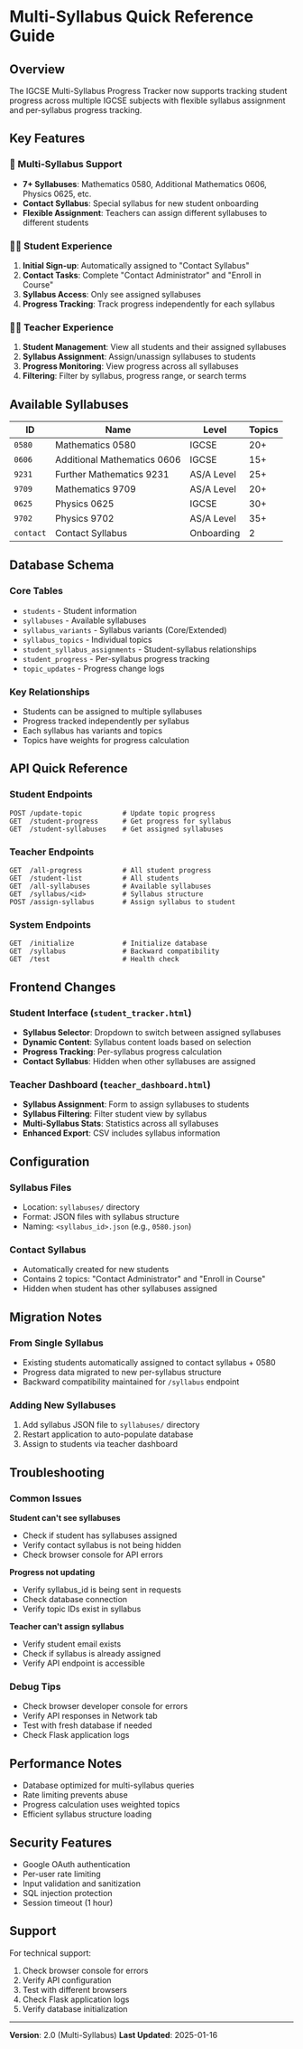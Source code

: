 # Multi-Syllabus Quick Reference Guide

## Overview
The IGCSE Multi-Syllabus Progress Tracker now supports tracking student progress across multiple IGCSE subjects with flexible syllabus assignment and per-syllabus progress tracking.

## Key Features

### 🎯 Multi-Syllabus Support
- **7+ Syllabuses**: Mathematics 0580, Additional Mathematics 0606, Physics 0625, etc.
- **Contact Syllabus**: Special syllabus for new student onboarding
- **Flexible Assignment**: Teachers can assign different syllabuses to different students

### 👨‍🎓 Student Experience
1. **Initial Sign-up**: Automatically assigned to "Contact Syllabus"
2. **Contact Tasks**: Complete "Contact Administrator" and "Enroll in Course"
3. **Syllabus Access**: Only see assigned syllabuses
4. **Progress Tracking**: Track progress independently for each syllabus

### 👩‍🏫 Teacher Experience
1. **Student Management**: View all students and their assigned syllabuses
2. **Syllabus Assignment**: Assign/unassign syllabuses to students
3. **Progress Monitoring**: View progress across all syllabuses
4. **Filtering**: Filter by syllabus, progress range, or search terms

## Available Syllabuses

| ID | Name | Level | Topics |
|----|------|-------|--------|
| `0580` | Mathematics 0580 | IGCSE | 20+ |
| `0606` | Additional Mathematics 0606 | IGCSE | 15+ |
| `9231` | Further Mathematics 9231 | AS/A Level | 25+ |
| `9709` | Mathematics 9709 | AS/A Level | 20+ |
| `0625` | Physics 0625 | IGCSE | 30+ |
| `9702` | Physics 9702 | AS/A Level | 35+ |
| `contact` | Contact Syllabus | Onboarding | 2 |

## Database Schema

### Core Tables
- `students` - Student information
- `syllabuses` - Available syllabuses
- `syllabus_variants` - Syllabus variants (Core/Extended)
- `syllabus_topics` - Individual topics
- `student_syllabus_assignments` - Student-syllabus relationships
- `student_progress` - Per-syllabus progress tracking
- `topic_updates` - Progress change logs

### Key Relationships
- Students can be assigned to multiple syllabuses
- Progress tracked independently per syllabus
- Each syllabus has variants and topics
- Topics have weights for progress calculation

## API Quick Reference

### Student Endpoints
```
POST /update-topic          # Update topic progress
GET  /student-progress      # Get progress for syllabus
GET  /student-syllabuses    # Get assigned syllabuses
```

### Teacher Endpoints
```
GET  /all-progress          # All student progress
GET  /student-list          # All students
GET  /all-syllabuses        # Available syllabuses
GET  /syllabus/<id>         # Syllabus structure
POST /assign-syllabus       # Assign syllabus to student
```

### System Endpoints
```
GET  /initialize            # Initialize database
GET  /syllabus              # Backward compatibility
GET  /test                  # Health check
```

## Frontend Changes

### Student Interface (`student_tracker.html`)
- **Syllabus Selector**: Dropdown to switch between assigned syllabuses
- **Dynamic Content**: Syllabus content loads based on selection
- **Progress Tracking**: Per-syllabus progress calculation
- **Contact Syllabus**: Hidden when other syllabuses are assigned

### Teacher Dashboard (`teacher_dashboard.html`)
- **Syllabus Assignment**: Form to assign syllabuses to students
- **Syllabus Filtering**: Filter student view by syllabus
- **Multi-Syllabus Stats**: Statistics across all syllabuses
- **Enhanced Export**: CSV includes syllabus information

## Configuration

### Syllabus Files
- Location: `syllabuses/` directory
- Format: JSON files with syllabus structure
- Naming: `<syllabus_id>.json` (e.g., `0580.json`)

### Contact Syllabus
- Automatically created for new students
- Contains 2 topics: "Contact Administrator" and "Enroll in Course"
- Hidden when student has other syllabuses assigned

## Migration Notes

### From Single Syllabus
- Existing students automatically assigned to contact syllabus + 0580
- Progress data migrated to new per-syllabus structure
- Backward compatibility maintained for `/syllabus` endpoint

### Adding New Syllabuses
1. Add syllabus JSON file to `syllabuses/` directory
2. Restart application to auto-populate database
3. Assign to students via teacher dashboard

## Troubleshooting

### Common Issues

**Student can't see syllabuses**
- Check if student has syllabuses assigned
- Verify contact syllabus is not being hidden
- Check browser console for API errors

**Progress not updating**
- Verify syllabus_id is being sent in requests
- Check database connection
- Verify topic IDs exist in syllabus

**Teacher can't assign syllabus**
- Verify student email exists
- Check if syllabus is already assigned
- Verify API endpoint is accessible

### Debug Tips
- Check browser developer console for errors
- Verify API responses in Network tab
- Test with fresh database if needed
- Check Flask application logs

## Performance Notes

- Database optimized for multi-syllabus queries
- Rate limiting prevents abuse
- Progress calculation uses weighted topics
- Efficient syllabus structure loading

## Security Features

- Google OAuth authentication
- Per-user rate limiting
- Input validation and sanitization
- SQL injection protection
- Session timeout (1 hour)

## Support

For technical support:
1. Check browser console for errors
2. Verify API configuration
3. Test with different browsers
4. Check Flask application logs
5. Verify database initialization

---

**Version**: 2.0 (Multi-Syllabus)
**Last Updated**: 2025-01-16